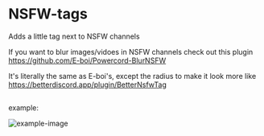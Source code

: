 # NSFW-tags
Adds a little tag next to NSFW channels

If you want to blur images/vidoes in NSFW channels check out this plugin https://github.com/E-boi/Powercord-BlurNSFW

It's literally the same as E-boi's, except the radius to make it look more like https://betterdiscord.app/plugin/BetterNsfwTag
##
example:

![example-image](https://user-images.githubusercontent.com/60262101/140693885-bfc8708f-f933-4dc6-994a-45486b8b4c9b.jpeg)

